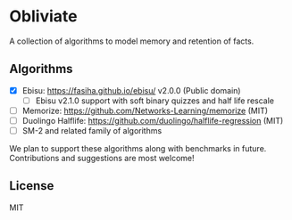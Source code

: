 # Obliviate

A collection of algorithms to model memory and retention of facts.

<!--
[![Build Status](https://github.com/spekt/testlogger/workflows/.NET/badge.svg)](https://github.com/spekt/testlogger/actions?query=workflow%3A.NET)
[![NuGet](https://img.shields.io/nuget/v/Obliviate.svg)](https://www.nuget.org/packages/Obliviate/)
[![NuGet Downloads](https://img.shields.io/nuget/dt/Obliviate)](https://www.nuget.org/packages/Obliviate/)
-->

## Algorithms

- [x] Ebisu: https://fasiha.github.io/ebisu/ v2.0.0 (Public domain)
    - [ ] Ebisu v2.1.0 support with soft binary quizzes and half life rescale
- [ ] Memorize: https://github.com/Networks-Learning/memorize (MIT)
- [ ] Duolingo Halflife: https://github.com/duolingo/halflife-regression (MIT)
- [ ] SM-2 and related family of algorithms

We plan to support these algorithms along with benchmarks in future. Contributions
and suggestions are most welcome!

## License

MIT
